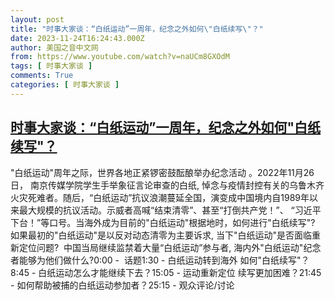 ```yaml
---
layout: post
title: "时事大家谈：“白纸运动”一周年，纪念之外如何\"白纸续写\"？"
date: 2023-11-24T16:24:43.000Z
author: 美国之音中文网
from: https://www.youtube.com/watch?v=naUCm8GXOdM
tags: [ 时事大家谈 ]
comments: True
categories: [ 时事大家谈 ]
---
```

<!--1700843083000-->
[时事大家谈：“白纸运动”一周年，纪念之外如何"白纸续写"？](https://www.youtube.com/watch?v=naUCm8GXOdM)
------

<div>
"白纸运动"周年之际，世界各地正紧锣密鼓酝酿举办纪念活动 。2022年11月26日， 南京传媒学院学生手举象征言论审查的白纸, 悼念与疫情封控有关的乌鲁木齐火灾死难者。随后，“白纸运动”抗议浪潮蔓延全国，演变成中国境内自1989年以来最大规模的抗议活动。示威者高喊“结束清零”、甚至“打倒共产党！”、 “习近平下台！”等口号。当海外成为目前的"白纸运动"根据地时，如何进行"白纸续写"?  如果最初的"白纸运动"是以反对动态清零为主要诉求, 当下"白纸运动"是否面临重新定位问题?  中国当局继续监禁着大量“白纸运动”参与者, 海内外"白纸运动"纪念者能够为他们做什么?0:00 -  话题1:30 - 白纸运动转到海外 如何"白纸续写"？8:45 - 白纸运动怎么才能继续下去？15:05 - 运动重新定位 续写更加困难？21:45 - 如何帮助被捕的白纸运动参加者？25:15 - 观众评论/讨论
</div>
